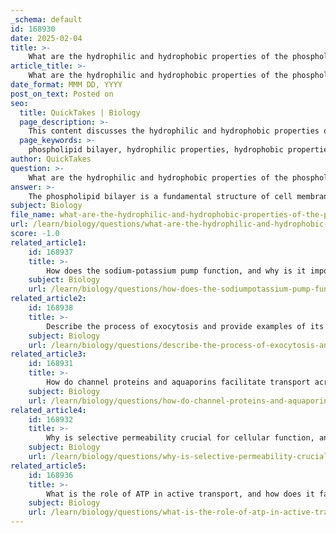 ```yaml
---
_schema: default
id: 168930
date: 2025-02-04
title: >-
    What are the hydrophilic and hydrophobic properties of the phospholipid bilayer, and how do they contribute to membrane permeability?
article_title: >-
    What are the hydrophilic and hydrophobic properties of the phospholipid bilayer, and how do they contribute to membrane permeability?
date_format: MMM DD, YYYY
post_on_text: Posted on
seo:
  title: QuickTakes | Biology
  page_description: >-
    This content discusses the hydrophilic and hydrophobic properties of the phospholipid bilayer and how these properties contribute to the selective permeability and overall functioning of cell membranes.
  page_keywords: >-
    phospholipid bilayer, hydrophilic properties, hydrophobic properties, membrane permeability, amphipathic nature, cell membranes, selective permeability, membrane fluidity, cholesterol, fatty acid chains, polar molecules, internal environment
author: QuickTakes
question: >-
    What are the hydrophilic and hydrophobic properties of the phospholipid bilayer, and how do they contribute to membrane permeability?
answer: >-
    The phospholipid bilayer is a fundamental structure of cell membranes, characterized by its unique arrangement of hydrophilic heads and hydrophobic tails. This amphipathic nature is crucial for the bilayer's formation and its selective permeability.\n\n### Hydrophilic and Hydrophobic Properties\n\n1. **Hydrophilic Heads**: \n   - The hydrophilic heads of phospholipids are polar and contain phosphate groups, which interact favorably with water molecules. In an aqueous environment, these heads orient themselves outward, facing the surrounding water. This orientation allows the hydrophilic heads to form hydrogen bonds with water, stabilizing the membrane structure.\n\n2. **Hydrophobic Tails**: \n   - The hydrophobic tails consist of long fatty acid chains that are non-polar and repel water. These tails orient themselves inward, away from the aqueous environment, leading to the formation of a bilayer. This arrangement creates a hydrophobic core that acts as a barrier to most water-soluble substances, thus contributing to the selective permeability of the membrane.\n\n### Contribution to Membrane Permeability\n\nThe hydrophilic and hydrophobic properties of the phospholipid bilayer significantly influence membrane permeability in the following ways:\n\n- **Barrier Function**: The hydrophobic core of the bilayer prevents the free passage of polar molecules and ions, which cannot easily cross the non-polar interior. This selective barrier is essential for maintaining the internal environment of the cell and regulating the entry and exit of substances.\n\n- **Fluidity and Flexibility**: The presence of unsaturated fatty acids in the tails increases membrane fluidity, allowing for the movement of proteins and lipids within the bilayer. This fluidity is crucial for various cellular processes, including the movement of materials and the functioning of membrane proteins.\n\n- **Role of Cholesterol**: Cholesterol molecules interspersed within the bilayer help to maintain membrane fluidity across temperature changes. They prevent the membrane from becoming too rigid at low temperatures and too fluid at high temperatures, thus stabilizing permeability.\n\nIn summary, the hydrophilic and hydrophobic properties of the phospholipid bilayer are essential for forming a semi-permeable membrane that regulates the movement of substances, maintains cellular integrity, and supports various cellular functions.
subject: Biology
file_name: what-are-the-hydrophilic-and-hydrophobic-properties-of-the-phospholipid-bilayer-and-how-do-they-contribute-to-membrane-permeability.md
url: /learn/biology/questions/what-are-the-hydrophilic-and-hydrophobic-properties-of-the-phospholipid-bilayer-and-how-do-they-contribute-to-membrane-permeability
score: -1.0
related_article1:
    id: 168937
    title: >-
        How does the sodium-potassium pump function, and why is it important in nerve cells?
    subject: Biology
    url: /learn/biology/questions/how-does-the-sodiumpotassium-pump-function-and-why-is-it-important-in-nerve-cells
related_article2:
    id: 168938
    title: >-
        Describe the process of exocytosis and provide examples of its role in neurotransmitter release.
    subject: Biology
    url: /learn/biology/questions/describe-the-process-of-exocytosis-and-provide-examples-of-its-role-in-neurotransmitter-release
related_article3:
    id: 168931
    title: >-
        How do channel proteins and aquaporins facilitate transport across the cell membrane?
    subject: Biology
    url: /learn/biology/questions/how-do-channel-proteins-and-aquaporins-facilitate-transport-across-the-cell-membrane
related_article4:
    id: 168932
    title: >-
        Why is selective permeability crucial for cellular function, and how does it regulate substance entry and exit?
    subject: Biology
    url: /learn/biology/questions/why-is-selective-permeability-crucial-for-cellular-function-and-how-does-it-regulate-substance-entry-and-exit
related_article5:
    id: 168936
    title: >-
        What is the role of ATP in active transport, and how does it facilitate movement against a concentration gradient?
    subject: Biology
    url: /learn/biology/questions/what-is-the-role-of-atp-in-active-transport-and-how-does-it-facilitate-movement-against-a-concentration-gradient
---
```


&nbsp;